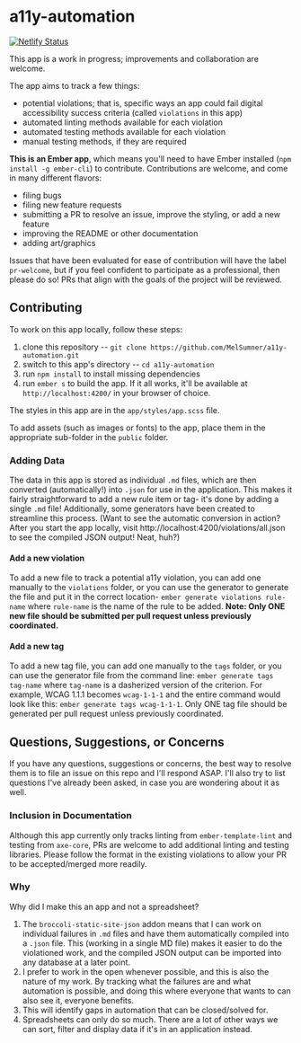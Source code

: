 # a11y-automation
[![Netlify Status](https://api.netlify.com/api/v1/badges/f7a9f162-0916-4ff3-8ecd-2047e26a6923/deploy-status)](https://app.netlify.com/sites/a11y-automation-tracker/deploys)

This app is a work in progress; improvements and collaboration are welcome.

The app aims to track a few things:
- potential violations; that is, specific ways an app could fail digital accessibility success criteria (called `violations` in this app)
- automated linting methods available for each violation
- automated testing methods available for each violation
- manual testing methods, if they are required

**This is an Ember app**, which  means you'll need to have Ember installed (`npm install -g ember-cli`) to contribute. Contributions are welcome, and come in many different flavors:

- filing bugs
- filing new feature requests
- submitting a PR to resolve an issue, improve the styling, or add a new feature
- improving the README or other documentation
- adding art/graphics

Issues that have been evaluated for ease of contribution will have the label `pr-welcome`, but if you feel confident to participate as a professional, then please do so! PRs that align with the goals of the project will be reviewed.

## Contributing
To work on this app locally, follow these steps:

1. clone this repository -- `git clone https://github.com/MelSumner/a11y-automation.git`
2. switch to this app's directory -- `cd a11y-automation`
3. run `npm install` to install missing dependencies
4. run `ember s` to build the app. If it all works, it'll be available at `http://localhost:4200/` in your browser of choice.

The styles in this app are in the `app/styles/app.scss` file.

To add assets (such as images or fonts) to the app, place them in the appropriate sub-folder in the `public` folder.

### Adding Data

The data in this app is stored as individual `.md` files, which are then converted (automatically!) into `.json` for use in the application. This makes it fairly straightforward to add a new rule item or tag- it's done by adding a single `.md` file! Additionally, some generators have been created to streamline this process. (Want to see the automatic conversion in action? After you start the app locally, visit http://localhost:4200/violations/all.json to see the compiled JSON output! Neat, huh?)

#### Add a new violation

To add a new file to track a potential a11y violation, you can add one manually to the `violations` folder, or you can use the generator to generate the file and put it in the correct location- `ember generate violations rule-name` where `rule-name` is the name of the rule to be added. **Note: Only ONE new file should be submitted per pull request unless previously coordinated.**

#### Add a new tag

To add a new tag file, you can add one manually to the `tags` folder, or you can use the generator file from the command line: `ember generate tags tag-name` where `tag-name` is a dasherized version of the criterion. For example, WCAG 1.1.1 becomes `wcag-1-1-1` and the entire command would look like this: `ember generate tags wcag-1-1-1`. Only ONE tag file should be generated per pull request unless previously coordinated.

## Questions, Suggestions, or Concerns

If you have any questions, suggestions or concerns, the best way to resolve them is to file an issue on this repo and I'll respond ASAP. I'll also try to list questions I've already been asked, in case you are wondering about it as well.

### Inclusion in Documentation
Although this app currently only tracks linting from `ember-template-lint` and testing from `axe-core`, PRs are welcome to add additional linting and testing libraries. Please follow the format in the existing violations to allow your PR to be accepted/merged more readily.

### Why
Why did I make this an app and not a spreadsheet?

1. The `broccoli-static-site-json` addon means that I can work on individual failures in `.md` files and have them automatically compiled into a `.json` file. This (working in a single MD file) makes it easier to do the violationed work, and the compiled JSON output can be imported into any database at a later point.
2. I prefer to work in the open whenever possible, and this is also the nature of my work. By tracking what the failures are and what automation is possible, and doing this where everyone that wants to can also see it, everyone benefits.
3. This will identify gaps in automation that can be closed/solved for.
4. Spreadsheets can only do so much. There are a lot of other ways we can sort, filter and display data if it's in an application instead.
